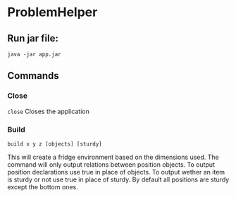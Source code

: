 # ProblemHelper

## Run jar file:
`java -jar app.jar`

## Commands
### Close
`close`
Closes the application

### Build
`build x y z [objects] [sturdy]`

This will create a fridge environment based on the dimensions used. The command will only output relations between position objects.
To output position declarations use true in place of objects. To output wether an item is sturdy or not use true in place of sturdy. 
By default all positions are sturdy except the bottom ones.
